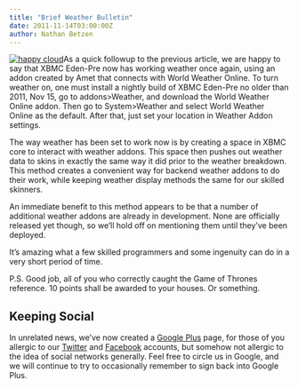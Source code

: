 ```yaml
---
title: "Brief Weather Bulletin"
date: 2011-11-14T03:00:00Z
author: Nathan Betzen
---
```


[![happy cloud](/images/blog/happy_cloud.webp "happy cloud")](/images/blog/happy_cloud.webp)As a quick followup to the previous article, we are happy to say that XBMC Eden-Pre now has working weather once again, using an addon created by Amet that connects with World Weather Online. To turn weather on, one must install a nightly build of XBMC Eden-Pre no older than 2011, Nov 15, go to addons\>Weather, and download the World Weather Online addon. Then go to System\>Weather and select World Weather Online as the default. After that, just set your location in Weather Addon settings.

The way weather has been set to work now is by creating a space in XBMC core to interact with weather addons. This space then pushes out weather data to skins in exactly the same way it did prior to the weather breakdown. This method creates a convenient way for backend weather addons to do their work, while keeping weather display methods the same for our skilled skinners.

An immediate benefit to this method appears to be that a number of additional weather addons are already in development. None are officially released yet though, so we’ll hold off on mentioning them until they’ve been deployed.

It’s amazing what a few skilled programmers and some ingenuity can do in a very short period of time.

P.S. Good job, all of you who correctly caught the Game of Thrones reference. 10 points shall be awarded to your houses. Or something.

## Keeping Social

In unrelated news, we’ve now created a [Google Plus](https://plus.google.com/b/102926840947534443602/102926840947534443602/posts "XBMC on Google Plus") page, for those of you allergic to our [Twitter](https://twitter.com/ "XBMC on Twitter") and [Facebook](https://www.facebook.com/XBMC "XBMC on Facebook") accounts, but somehow not allergic to the idea of social networks generally. Feel free to circle us in Google, and we will continue to try to occasionally remember to sign back into Google Plus.
